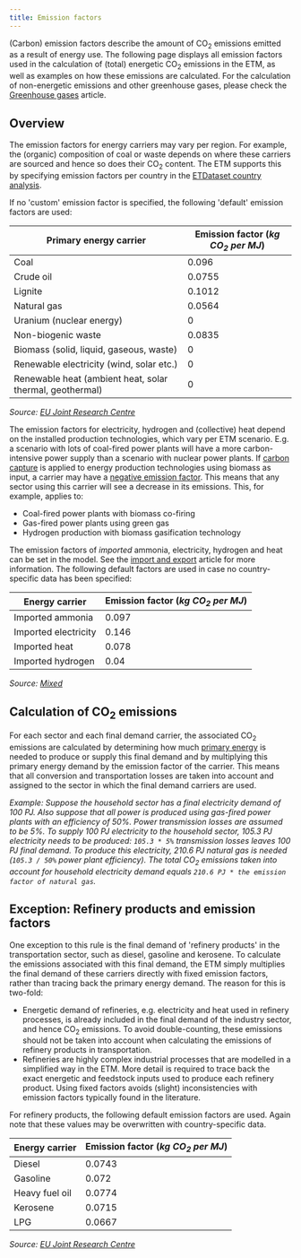 ```yaml
---
title: Emission factors
---
```


(Carbon) emission factors describe the amount of CO<sub>2</sub> emissions emitted as a result of energy use. The following page displays all emission factors used in the calculation of (total) energetic CO<sub>2</sub> emissions in the ETM, as well as examples on how these emissions are calculated. For the calculation of non-energetic emissions and other greenhouse gases, please check the [Greenhouse gases](greenhouse-gases) article.

## Overview
The emission factors for energy carriers may vary per region. For example, the (organic) composition of coal or waste depends on where these carriers are sourced and hence so does their CO<sub>2</sub> content. The ETM supports this by specifying emission factors per country in the [ETDataset country analysis](https://github.com/quintel/etdataset-public).

If no 'custom' emission factor is specified, the following 'default' emission factors are used:

| Primary energy carrier | Emission factor (*kg CO<sub>2</sub> per MJ*)
|----------------|-----------------
| Coal | 0.096 |
| Crude oil | 0.0755 |
| Lignite | 0.1012 |
| Natural gas | 0.0564 |
| Uranium (nuclear energy) | 0 |
| Non-biogenic waste | 0.0835 |
| Biomass (solid, liquid, gaseous, waste) | 0 |
| Renewable electricity (wind, solar etc.) | 0 |
| Renewable heat (ambient heat, solar thermal, geothermal) | 0 |

_Source: [EU Joint Research Centre](http://refman.et-model.com/publications/1708)_

The emission factors for electricity, hydrogen and (collective) heat depend on the installed production technologies, which vary per ETM scenario. E.g. a scenario with lots of coal-fired power plants will have a more carbon-intensive power supply than a scenario with nuclear power plants. If [carbon capture](co2-ccus.md) is applied to energy production technologies using biomass as input, a carrier may have a [negative emission factor](co2-negative-emissions.md). This means that any sector using this carrier will see a decrease in its emissions. This, for example, applies to:
* Coal-fired power plants with biomass co-firing
* Gas-fired power plants using green gas
* Hydrogen production with biomass gasification technology

The emission factors of _imported_ ammonia, electricity, hydrogen and heat can be set in the model. See the [import and export](co2-emissions-import-export.md) article for more information. The following default factors are used in case no country-specific data has been specified:

| Energy carrier | Emission factor (*kg CO<sub>2</sub> per MJ*)
|----------------|-----------------
| Imported ammonia | 0.097 |
| Imported electricity | 0.146 |
| Imported heat | 0.078 |
| Imported hydrogen | 0.04 |

_Source: [Mixed](https://github.com/quintel/etdataset-public/tree/master/carriers_source_analyses)_

## Calculation of CO<sub>2</sub> emissions
For each sector and each final demand carrier, the associated CO<sub>2</sub> emissions are calculated by determining how much [primary energy](primary-energy.md) is needed to produce or supply this final demand and by multiplying this primary energy demand by the emission factor of the carrier. This means that all conversion and transportation losses are taken into account and assigned to the sector in which the final demand carriers are used.

_Example: Suppose the household sector has a final electricity demand of 100 PJ. Also suppose that all power is produced using gas-fired power plants with an efficiency of 50%. Power transmission losses are assumed to be 5%. To supply 100 PJ electricity to the household sector, 105.3 PJ electricity needs to be produced: `105.3 * 5%` transmission losses leaves 100 PJ final demand. To produce this electricity, 210.6 PJ natural gas is needed (`105.3 / 50%` power plant efficiency). The total CO<sub>2</sub> emissions taken into account for household electricity demand equals `210.6 PJ * the emission factor of natural gas`._

## Exception: Refinery products and emission factors
One exception to this rule is the final demand of 'refinery products' in the transportation sector, such as diesel, gasoline and kerosene. To calculate the emissions associated with this final demand, the ETM simply multiplies the final demand of these carriers directly with fixed emission factors, rather than tracing back the primary energy demand. The reason for this is two-fold:
* Energetic demand of refineries, e.g. electricity and heat used in refinery processes, is already included in the final demand of the industry sector, and hence CO<sub>2</sub> emissions. To avoid double-counting, these emissions should not be taken into account when calculating the emissions of refinery products in transportation.
* Refineries are highly complex industrial processes that are modelled in a simplified way in the ETM. More detail is required to trace back the exact energetic and feedstock inputs used to produce each refinery product. Using fixed factors avoids (slight) inconsistencies with emission factors typically found in the literature.

For refinery products, the following default emission factors are used. Again note that these values may be overwritten with country-specific data.

| Energy carrier | Emission factor (*kg CO<sub>2</sub> per MJ*) |
|----------------|-----------------|
| Diesel | 0.0743 |
| Gasoline | 0.072 |
| Heavy fuel oil | 0.0774 |
| Kerosene | 0.0715 |
| LPG | 0.0667 |

_Source: [EU Joint Research Centre](http://refman.et-model.com/publications/1708)_
